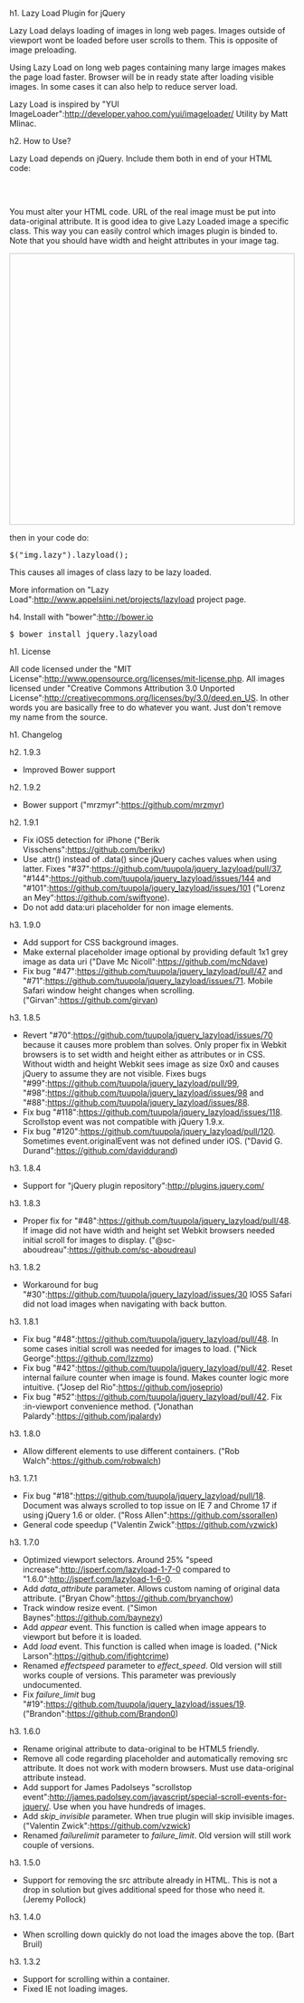 h1. Lazy Load Plugin for jQuery 

Lazy Load delays loading of images in long web pages. Images outside of viewport wont be loaded before user scrolls to them. This is opposite of image preloading.

Using Lazy Load on long web pages containing many large images makes the page load faster. Browser will be in ready state after loading visible images. In some cases it can also help to reduce server load.

Lazy Load is inspired by "YUI ImageLoader":http://developer.yahoo.com/yui/imageloader/ Utility by Matt Mlinac.

h2. How to Use?

Lazy Load depends on jQuery. Include them both in end of your HTML code:

<pre><script src="jquery.js" type="text/javascript"></script>
<script src="jquery.lazyload.js" type="text/javascript"></script></pre>

You must alter your HTML code. URL of the real image must be put into data-original attribute. It is good idea to give Lazy Loaded image a specific class. This way you can easily control which images plugin is binded to. Note that you should have width and height attributes in your image tag.

<pre><img class="lazy" data-original="img/example.jpg" width="640" height="480"></pre>

then in your code do:

<pre>$("img.lazy").lazyload();</pre>

This causes all images of class lazy to be lazy loaded.

More information on "Lazy Load":http://www.appelsiini.net/projects/lazyload project page.

h4. Install with "bower":http://bower.io

<pre>$ bower install jquery.lazyload</pre>

h1. License

All code licensed under the "MIT License":http://www.opensource.org/licenses/mit-license.php. All images licensed under "Creative Commons Attribution 3.0 Unported License":http://creativecommons.org/licenses/by/3.0/deed.en_US. In other words you are basically free to do whatever you want. Just don't remove my name from the source.

h1. Changelog

h2. 1.9.3

* Improved Bower support

h2. 1.9.2

* Bower support ("mrzmyr":https://github.com/mrzmyr)

h2. 1.9.1

* Fix iOS5 detection for iPhone  ("Berik Visschens":https://github.com/berikv)
* Use .attr() instead of .data() since jQuery caches values when using latter. Fixes "#37":https://github.com/tuupola/jquery_lazyload/pull/37, "#144":https://github.com/tuupola/jquery_lazyload/issues/144 and "#101":https://github.com/tuupola/jquery_lazyload/issues/101 ("Lorenz an Mey":https://github.com/swiftyone).
* Do not add data:uri placeholder for non image elements.

h3. 1.9.0

* Add support for CSS background images.
* Make external placeholder image optional by providing default 1x1 grey image as data uri ("Dave Mc Nicoll":https://github.com/mcNdave)
* Fix bug "#47":https://github.com/tuupola/jquery_lazyload/pull/47 and "#71":https://github.com/tuupola/jquery_lazyload/issues/71. Mobile Safari window height changes when scrolling. ("Girvan":https://github.com/girvan)

h3. 1.8.5

* Revert "#70":https://github.com/tuupola/jquery_lazyload/issues/70 because it causes more problem than solves. Only proper fix in Webkit browsers is to set width and height either as attributes or in CSS. Without width and height Webkit sees image as size 0x0 and causes jQuery to assume they are not visible. Fixes bugs "#99":https://github.com/tuupola/jquery_lazyload/pull/99, "#98":https://github.com/tuupola/jquery_lazyload/issues/98 and "#88":https://github.com/tuupola/jquery_lazyload/issues/88.
* Fix bug "#118":https://github.com/tuupola/jquery_lazyload/issues/118. Scrollstop event was not compatible with jQuery 1.9.x.
* Fix bug "#120":https://github.com/tuupola/jquery_lazyload/pull/120. Sometimes event.originalEvent was not defined under iOS. ("David G. Durand":https://github.com/daviddurand)

h3. 1.8.4

* Support for "jQuery plugin repository":http://plugins.jquery.com/

h3. 1.8.3

* Proper fix for "#48":https://github.com/tuupola/jquery_lazyload/pull/48. If image did not have width and height set Webkit browsers needed initial scroll for images to display. ("@sc-aboudreau":https://github.com/sc-aboudreau)

h3. 1.8.2

* Workaround for bug "#30":https://github.com/tuupola/jquery_lazyload/issues/30 IOS5 Safari did not load images when navigating with back button.

h3. 1.8.1

* Fix bug "#48":https://github.com/tuupola/jquery_lazyload/pull/48. In some cases initial scroll was needed for images to load. ("Nick George":https://github.com/Izzmo)
* Fix bug "#42":https://github.com/tuupola/jquery_lazyload/pull/42. Reset internal failure counter when image is found. Makes counter logic more intuitive. ("Josep del Rio":https://github.com/joseprio)
* Fix bug "#52":https://github.com/tuupola/jquery_lazyload/pull/42. Fix :in-viewport convenience method. ("Jonathan Palardy":https://github.com/jpalardy)


h3. 1.8.0

* Allow different elements to use different containers. ("Rob Walch":https://github.com/robwalch)

h3. 1.7.1

* Fix bug "#18":https://github.com/tuupola/jquery_lazyload/pull/18. Document was always scrolled to top issue on IE 7 and Chrome 17 if using jQuery 1.6 or older. ("Ross Allen":https://github.com/ssorallen)
* General code speedup ("Valentin Zwick":https://github.com/vzwick)

h3. 1.7.0

* Optimized viewport selectors. Around 25% "speed increase":http://jsperf.com/lazyload-1-7-0 compared to "1.6.0":http://jsperf.com/lazyload-1-6-0.
* Add _data_attribute_ parameter. Allows custom naming of original data attribute. ("Bryan Chow":https://github.com/bryanchow)
* Track window resize event. ("Simon Baynes":https://github.com/baynezy)
* Add _appear_ event. This function is called when image appears to viewport but before it is loaded.
* Add _load_ event. This function is called when image is loaded. ("Nick Larson":https://github.com/ifightcrime)
* Renamed _effectspeed_ parameter to _effect_speed_. Old version will still works couple of versions. This parameter was previously undocumented.
* Fix _failure_limit_ bug "#19":https://github.com/tuupola/jquery_lazyload/issues/19.  ("Brandon":https://github.com/Brandon0)

h3. 1.6.0

* Rename original attribute to data-original to be HTML5 friendly.
* Remove all code regarding placeholder and automatically removing src attribute. It does not work with modern browsers. Must use data-original attribute instead.
* Add support for James Padolseys "scrollstop event":http://james.padolsey.com/javascript/special-scroll-events-for-jquery/. Use when you have hundreds of images.
* Add _skip_invisible_ parameter. When true plugin will skip invisible images. ("Valentin Zwick":https://github.com/vzwick)
* Renamed _failurelimit_ parameter to _failure_limit_. Old version will still work couple of versions.

h3. 1.5.0

* Support for removing the src attribute already in HTML. This is not a drop in solution but gives additional speed for those who need it. (Jeremy Pollock)

h3. 1.4.0

* When scrolling down quickly do not load the images above the top. (Bart Bruil)

h3. 1.3.2

* Support for scrolling within a container.
* Fixed IE not loading images.

